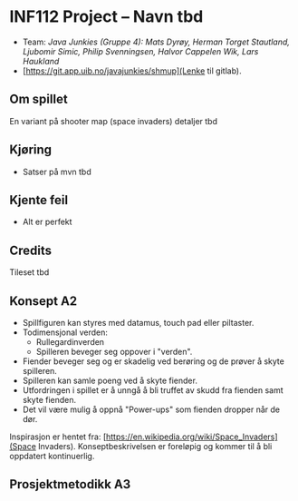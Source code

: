 # INF112 Project – Navn tbd

* Team: *Java Junkies (Gruppe 4): Mats Dyrøy, Herman Torget Stautland, Ljubomir Simic, Philip Svenningsen, Halvor Cappelen Wik, Lars Haukland*
* [https://git.app.uib.no/javajunkies/shmup](Lenke til gitlab).

## Om spillet
En variant på shooter map (space invaders) detaljer tbd

## Kjøring
 - Satser på mvn tbd

## Kjente feil
 - Alt er perfekt

## Credits
Tileset tbd

## Konsept A2 
- Spillfiguren kan styres med datamus, touch pad eller piltaster. 
- Todimensjonal verden:
    - Rullegardinverden 
    - Spilleren beveger seg oppover i "verden". 
- Fiender beveger seg og er skadelig ved berøring og de prøver å skyte spilleren. 
- Spilleren kan samle poeng ved å skyte fiender. 
- Utfordringen i spillet er å unngå å bli truffet av skudd fra fienden samt skyte fienden. 
- Det vil være mulig å oppnå "Power-ups" som fienden dropper når de dør.

Inspirasjon er hentet fra: [https://en.wikipedia.org/wiki/Space_Invaders](Space Invaders). 
Konseptbeskrivelsen er foreløpig og kommer til å bli oppdatert kontinuerlig. 

## Prosjektmetodikk A3


